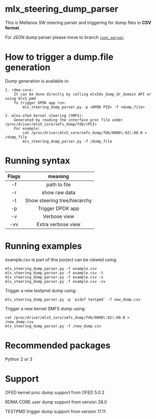 # mlx_steering_dump_parser
This is Mellanox SW steering parser and triggering for dump files in **CSV format**.

For JSON dump parser please move to branch [`json_parser`](https://github.com/Mellanox/mlx_steering_dump/tree/json_parser).

How to trigger a dump.file generation
=====================================
Dump generation is available in:

    1. rdma-core:
        It can be done directly by calling mlx5dv_dump_dr_domain API or using mlx5_pmd
        To trigger DPDK app run:
            mlx_steering_dump_parser.py -p <DPDK PID> -f <dump_file>

    2. mlnx-ofed kernel steering (SMFS):
        Generated by reading the interface proc file under /proc/driver/mlx5_core/smfs_dump/fdb/<PCI>
        For example:
            cat /proc/driver/mlx5_core/smfs_dump/fdb/0000\:82\:00.0 > /dump_file
            mlx_steering_dump_parser.py -f /dump_file

Running syntax
================

| Flags | meaning |
| :---: | :---: |
| -f <PATH> | path to file |
| -r  | show raw data |
| -t  | Show steering tree/hierarchy    |
| -p <DPDK PID> | Trigger DPDK app           |
| -v  | Verbose view               |
| -vv | Extra verbose view      |

Running examples
================

example.csv is part of this porject can be viewed using:

	mlx_steering_dump_parser.py -f example.csv    
	mlx_steering_dump_parser.py -f example.csv -t 
	mlx_steering_dump_parser.py -f example.csv -v 
	mlx_steering_dump_parser.py -f example.csv -vv

Trigger a new testpmd dump using:

	mlx_steering_dump_parser.py -p `pidof testpmd` -f new_dump.csv

Trigger a new kernel SMFS dump using:

	cat /proc/driver/mlx5_core/smfs_dump/fdb/0000\:82\:00.0 > /new_dump.csv
	mlx_steering_dump_parser.py -f /new_dump.csv

Recommended packages
==================
Python 2 or 3

Support
==================
OFED kernel proc dump support from OFED 5.0.2

RDMA CORE user dump support from version 28.0

TESTPMD trigger dump support from version 17.11
